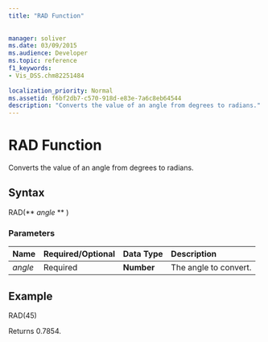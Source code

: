 ```yaml
---
title: "RAD Function"
 
 
manager: soliver
ms.date: 03/09/2015
ms.audience: Developer
ms.topic: reference
f1_keywords:
- Vis_DSS.chm82251484
 
localization_priority: Normal
ms.assetid: f6bf2db7-c570-918d-e83e-7a6c8eb64544
description: "Converts the value of an angle from degrees to radians."
---
```


# RAD Function

Converts the value of an angle from degrees to radians.
  
## Syntax

RAD(** *angle* ** ) 
  
### Parameters

|**Name**|**Required/Optional**|**Data Type**|**Description**|
|:-----|:-----|:-----|:-----|
| _angle_ <br/> |Required  <br/> |**Number** <br/> |The angle to convert.  <br/> |
   
## Example

RAD(45) 
  
Returns 0.7854. 
  

